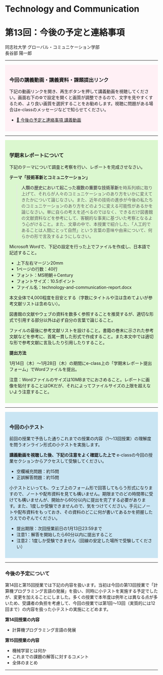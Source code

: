 # Technology and Communication

# 第13回：今後の予定と連絡事項

同志社大学 グローバル・コミュニケーション学部\
長谷部 陽一郎

----

<div style='background-color: #FFF0F5 ; padding: 1em;'>

### 今回の講義動画・講義資料・課題提出リンク

下記の動画リンクを開き、再生ボタンを押して講義動画を視聴してください。画面右下の⚙で設定を開くと画質が調整できるので、文字を見やすくするため、より良い画質を選択することをお勧めします。視聴に問題がある場合はe-classのメッセージなどで知らせてください。

* [🎥  今後の予定と連絡事項 講義動画](https://youtu.be/A2iPgQvWr_4)

</div>

----

<div style='background-color: #dbf7cf; padding: 1em;'>

### 学期末レポートについて

下記のテーマについて調査と考察を行い、レポートを完成させなさい。

**テーマ「技術革新とコミュニケーション」**

> <b>人類の歴史において起こった複数の重要な技術革新</b>を時系列順に取り上げて、それらが人々のコミュニケーションのあり方をいかに変えてきたかについて論じなさい。また、近年の技術の進歩が今後の私たちのコミュニケーションのあり方をどのように変える可能性があるかを論じなさい。単に自らの考えを述べるのではなく、できるだけ図書館の文献資料などを参考にして、客観的な事実に基づいた考察となるよう心がけること。また、文章の中で、本授業で紹介した、「人工的であることは人間にとって自然」という言葉の意味や由来について、何らかの形で言及するようにしなさい。

Microsoft Wordで、下記の設定を行った上でファイルを作成し、日本語で記述すること。

- 上下左右マージン20mm
- 1ページの行数：40行
- フォント：MS明朝＋Century
- フォントサイズ：10.5ポイント
- ファイル名：technology-and-communication-report.docx

本文全体で4,000程度を目安とする（字数にタイトルや注は含めてよいが参考文献リストは含めない）。

図書館の文献やウェブの資料を数多く参照することを推奨するが、適切な形式で引用する部分以外は必ず自分の言葉で論じること。

ファイルの最後に参考文献リストを設けること。書籍の巻末に示された参考文献などを参考に、首尾一貫した形式で作成すること。また本文中では適切な形で参考文献に言及したり引用したりすること。

**提出方法**

1月14日（木）〜1月28日（木）の期間にe-class上の「学期末レポート提出フォーム」でWordファイルを提出。

注意：Wordファイルのサイズは10MBまでにおさめること。レポートに画像を貼付することはOKだが、それによってファイルサイズの上限を超えないよう注意すること。

</div>

----

<div style='background-color: #c9e5f3; padding: 1em;'>

### 今回の小テスト

前回の授業で予告した通りこれまでの授業の内容（1～13回授業）の理解度を問うオンライン形式の小テストを実施します。

**講義動画を視聴した後、下記の注意をよく確認した上で** e-classの今回の授業セクションからアクセスして受験してください。

* 空欄補充問題：約15問
* 正誤解答問題：約15問

小テストといっても、ウェブ上のフォーム形で回答してもらう形式になりますので、ノートや配布資料を見ても構いません。期限までのどの時間帯に受けても構いませんが、開始から60分以内に提出を完了する必要があります。また、1度しか受験できませんので、気をつけてください。手元にノートや配布資料をもっておき、その資料のどこに何が書いてあるかを把握したうえでのぞんでください。

* 提出期限：次回授業前日の1月13日23:59まで
* 注意1：解答を開始したら60分以内に提出すること
* 注意2：1度しか受験できません（回線の安定した場所で受験してください）

</div>

----

### 今後の予定について

第14回と第15回授業では下記の内容を扱います。当初は今回の第13回授業で「計算機プログラミング言語の発展」を扱い、同時に小テストを実施する予定でしたが、変更を加えることにしました。多くの授業で本年度は例年とは異なる点が多いため、受講者の負担を考慮して、今回の授業では第1回〜13回（実質的には12回まで）の内容を扱った小テストの実施にとどめます。

**第14回授業の内容**

- 計算機プログラミング言語の発展

**第15回授業の内容**

- 機械学習とは何か
- これまでの課題の解答に対するコメント
- 全体のまとめ

----


